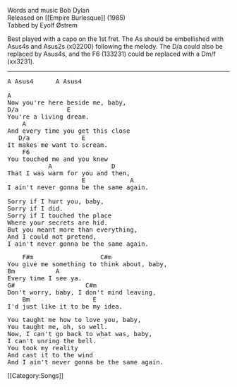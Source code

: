 Words and music Bob Dylan<br>
Released on [[Empire Burlesque]] (1985)<br>
Tabbed by Eyolf Østrem

Best played with a capo on the 1st fret. The As should be embellished
with Asus4s and Asus2s (x02200) following the melody. The D/a could
also be replaced by Asus4s, and the F6 (133231) could be replaced with
a Dm/f (xx3231).

----
<pre class="verse">
A Asus4      A Asus4

A
Now you're here beside me, baby,
D/a             E
You're a living dream.
    A
And every time you get this close
   D/a              E
It makes me want to scream.
    F6
You touched me and you knew
           A                D
That I was warm for you and then,
                    E            A
I ain't never gonna be the same again.

Sorry if I hurt you, baby,
Sorry if I did.
Sorry if I touched the place
Where your secrets are hid.
But you meant more than everything,
And I could not pretend,
I ain't never gonna be the same again.
</pre>

<pre class="bridge">
    F#m                  C#m
You give me something to think about, baby,
Bm           A
Every time I see ya.
G#                   C#m
Don't worry, baby, I don't mind leaving,
    Bm                 E
I'd just like it to be my idea.
</pre>

<pre class="verse">
You taught me how to love you, baby,
You taught me, oh, so well.
Now, I can't go back to what was, baby,
I can't unring the bell.
You took my reality
And cast it to the wind
And I ain't never gonna be the same again.
</pre>

[[Category:Songs]]